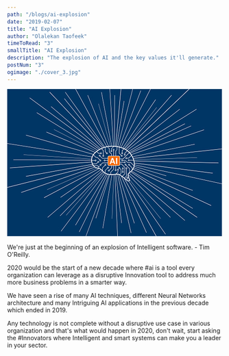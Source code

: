 ```yaml
---
path: "/blogs/ai-explosion"
date: "2019-02-07"
title: "AI Explosion"
author: "Olalekan Taofeek"
timeToRead: "3"
smallTitle: "AI Explosion"
description: "The explosion of AI and the key values it'll generate."
postNum: "3"
ogimage: "./cover_3.jpg"
---
```


<img src="cover_3.jpg"/>
<br/>

We're just at the beginning of an explosion of Intelligent software. - Tim O'Reilly.

2020 would be the start of a new decade where #ai is a tool every organization can leverage as a disruptive Innovation tool to address much more business problems in a smarter way.

We have seen a rise of many AI techniques, different Neural Networks architecture and many Intriguing AI applications in the previous decade which ended in 2019.

Any technology is not complete without a disruptive use case in various organization and that's what would happen in 2020, don't wait, start asking the #Innovators where Intelligent and smart systems can make you a leader in your sector.
